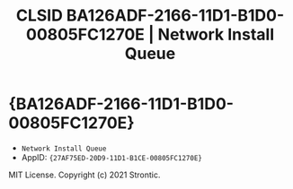 ﻿---
title: "CLSID BA126ADF-2166-11D1-B1D0-00805FC1270E | Network Install Queue"
excerpt: What is COM-Object CLSID BA126ADF-2166-11D1-B1D0-00805FC1270E?
---

# {BA126ADF-2166-11D1-B1D0-00805FC1270E}

* `Network Install Queue`
* AppID: `{27AF75ED-20D9-11D1-B1CE-00805FC1270E}`

MIT License. Copyright (c) 2021 Strontic.


